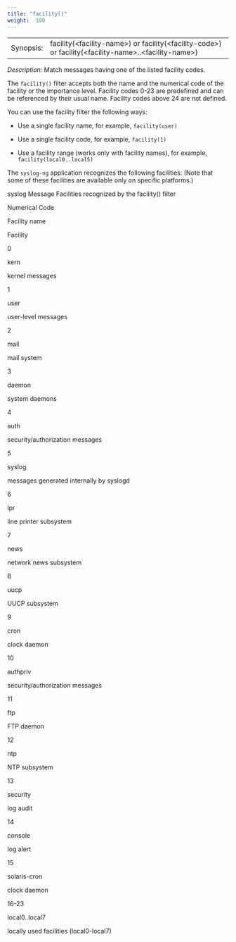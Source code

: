 ```yaml
---
title: "facility()"
weight:  100
---
```

<!-- DISCLAIMER: This file is based on the syslog-ng Open Source Edition documentation https://github.com/balabit/syslog-ng-ose-guides/commit/2f4a52ee61d1ea9ad27cb4f3168b95408fddfdf2 and is used under the terms of The syslog-ng Open Source Edition Documentation License. The file has been modified by Axoflow. -->

|           |                                                                                                              |
| --------- | ------------------------------------------------------------------------------------------------------------ |
| Synopsis: | facility(\<facility-name\>) or facility(\<facility-code\>) or facility(\<facility-name\>..\<facility-name\>) |

*Description:* Match messages having one of the listed facility codes.

The `facility()` filter accepts both the name and the numerical code of the facility or the importance level. Facility codes 0-23 are predefined and can be referenced by their usual name. Facility codes above 24 are not defined.

You can use the facility filter the following ways:

  - Use a single facility name, for example, `facility(user)`

  - Use a single facility code, for example, `facility(1)`

  - Use a facility range (works only with facility names), for example, `facility(local0..local5)`

The `syslog-ng` application recognizes the following facilities: (Note that some of these facilities are available only on specific platforms.)

syslog Message Facilities recognized by the facility() filter

Numerical Code

Facility name

Facility

0

kern

kernel messages

1

user

user-level messages

2

mail

mail system

3

daemon

system daemons

4

auth

security/authorization messages

5

syslog

messages generated internally by syslogd

6

lpr

line printer subsystem

7

news

network news subsystem

8

uucp

UUCP subsystem

9

cron

clock daemon

10

authpriv

security/authorization messages

11

ftp

FTP daemon

12

ntp

NTP subsystem

13

security

log audit

14

console

log alert

15

solaris-cron

clock daemon

16-23

local0..local7

locally used facilities (local0-local7)
